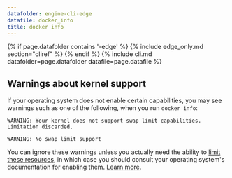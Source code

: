 ```yaml
---
datafolder: engine-cli-edge
datafile: docker_info
title: docker info
---
```

<!--
Sorry, but the contents of this page are automatically generated from
Docker's source code. If you want to suggest a change to the text that appears
here, you'll need to find the string by searching this repo:

https://www.github.com/docker/cli
--> {% if page.datafolder contains '-edge' %} {% include edge_only.md section="cliref" %} {% endif %} {% include cli.md datafolder=page.datafolder datafile=page.datafile %}

## Warnings about kernel support

If your operating system does not enable certain capabilities, you may see warnings such as one of the following, when you run `docker info`:

```none
WARNING: Your kernel does not support swap limit capabilities. Limitation discarded.
```

```none
WARNING: No swap limit support
```

You can ignore these warnings unless you actually need the ability to [limit these resources](/engine/admin/resource_constraints.md), in which case you should consult your operating system's documentation for enabling them. [Learn more](/engine/installation/linux/linux-postinstall.md#your-kernel-does-not-support-cgroup-swap-limit-capabilities).